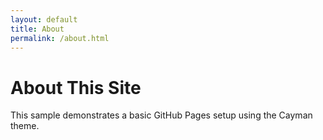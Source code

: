 ```yaml
---
layout: default
title: About
permalink: /about.html
---
```


# About This Site

This sample demonstrates a basic GitHub Pages setup using the Cayman theme.
